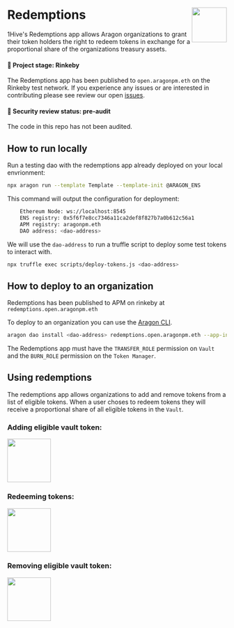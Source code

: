 # Redemptions <img align="right" src="https://github.com/1Hive/website/blob/master/website/static/img/bee.png" height="80px" />

1Hive's Redemptions app allows Aragon organizations to grant their token holders the right to redeem tokens in exchange for a proportional share of the organizations treasury assets.

#### 🐲 Project stage: Rinkeby

The Redemptions app has been published to `open.aragonpm.eth` on the Rinkeby test network. If you experience any issues or are interested in contributing please see review our open [issues](https://github.com/1hive/redemptions/issues).

#### 🚨 Security review status: pre-audit

The code in this repo has not been audited.

## How to run locally

Run a testing dao with the redemptions app already deployed on your local envrionment:

```sh
npx aragon run --template Template --template-init @ARAGON_ENS
```

This command will output the configuration for deployment:

```sh
    Ethereum Node: ws://localhost:8545
    ENS registry: 0x5f6f7e8cc7346a11ca2def8f827b7a0b612c56a1
    APM registry: aragonpm.eth
    DAO address: <dao-address>
```

We will use the `dao-address` to run a truffle script to deploy some test tokens to interact with.

```sh
npx truffle exec scripts/deploy-tokens.js <dao-address>
```

## How to deploy to an organization

Redemptions has been published to APM on rinkeby at `redemptions.open.aragonpm.eth`

To deploy to an organization you can use the [Aragon CLI](https://hack.aragon.org/docs/cli-intro.html).

```sh
aragon dao install <dao-address> redemptions.open.aragonpm.eth --app-init-args <vault-address> <token-manager-address>
```

The Redemptions app must have the `TRANSFER_ROLE` permission on `Vault` and the `BURN_ROLE` permission on the `Token Manager`.

## Using redemptions

The redemptions app allows organizations to add and remove tokens from a list of eligible tokens. When a user choses to redeem tokens they will receive a proportional share of all eligible tokens in the `Vault`.

### Adding eligible vault token:
<img src="https://raw.githubusercontent.com/1Hive/redemptions-app/master/docs/resources/add-token.gif" width="100" />

### Redeeming tokens:
<img src="https://raw.githubusercontent.com/1Hive/redemptions-app/master/docs/resources/redeem.gif" width="100" />

### Removing eligible vault token:
<img src="https://raw.githubusercontent.com/1Hive/redemptions-app/master/docs/resources/remove-token.gif" width="100" />
